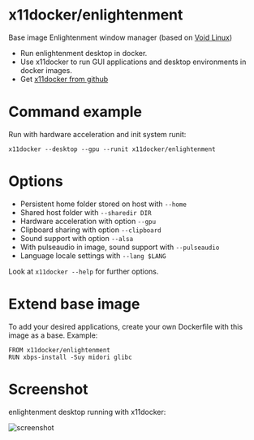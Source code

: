# x11docker/enlightenment
Base image Enlightenment window manager (based on [Void Linux](https://www.voidlinux.eu/))
 - Run enlightenment desktop in docker.
 - Use x11docker to run GUI applications and desktop environments in docker images.
 - Get [x11docker from github](https://github.com/mviereck/x11docker)


# Command example
Run with hardware acceleration and init system runit:
```
x11docker --desktop --gpu --runit x11docker/enlightenment
```

# Options
 - Persistent home folder stored on host with   `--home`
 - Shared host folder with                      `--sharedir DIR`
 - Hardware acceleration with option            `--gpu`
 - Clipboard sharing with option                `--clipboard`
 - Sound support with option                    `--alsa`
 - With pulseaudio in image, sound support with `--pulseaudio`
 - Language locale settings with                `--lang $LANG`

Look at `x11docker --help` for further options. 

# Extend base image
To add your desired applications, create your own Dockerfile with this image as a base. Example:
```
FROM x11docker/enlightenment
RUN xbps-install -Suy midori glibc
```

 # Screenshot
enlightenment desktop running with x11docker:
 
 ![screenshot](https://raw.githubusercontent.com/mviereck/x11docker/screenshots/screenshot-enlightenment.png "enlightenment windowmanager running with x11docker")
